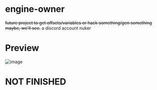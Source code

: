 # engine-owner
~~future project to get offsets/variables or hack something/gen something maybe, we'll see.~~
a discord account nuker

# Preview
![image](https://media.discordapp.net/attachments/1023911532108709898/1069309679328567337/Download.png?width=911&height=468)

# NOT FINISHED
